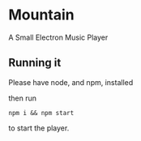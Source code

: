 # Mountain
A Small Electron Music Player


## Running it
Please have node, and npm, installed

then run
```
npm i && npm start
```
to start the player.
